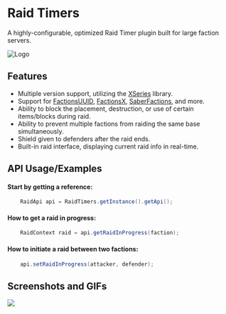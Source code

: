 
# Raid Timers

A highly-configurable, optimized Raid Timer plugin built for large faction servers.

![Logo](https://dev-to-uploads.s3.amazonaws.com/uploads/articles/th5xamgrr6se0x5ro4g6.png)


## Features

- Multiple version support, utilizing the [XSeries](https://www.github.com/CryptoMorin/XSeries) library.
- Support for [FactionsUUID](https://github.com/drtshock/Factions/), [FactionsX](https://www.spigotmc.org/resources/factionsx.83459/), [SaberFactions](https://github.com/SaberLLC/Saber-Factions), and more.
- Ability to block the placement, destruction, or use of certain items/blocks during raid.
- Ability to prevent multiple factions from raiding the same base simultaneously.
- Shield given to defenders after the raid ends.
- Built-in raid interface, displaying current raid info in real-time.



## API Usage/Examples

#### Start by getting a reference:
```java
    RaidApi api = RaidTimers.getInstance().getApi();
```
#### How to get a raid in progress:
```java
    RaidContext raid = api.getRaidInProgress(faction);
```
#### How to initiate a raid between two factions:
```java
    api.setRaidInProgress(attacker, defender);
```

## Screenshots and GIFs
![](https://i.gyazo.com/d3e498bb0c835ff42d7b6e6a5680570e.gif)